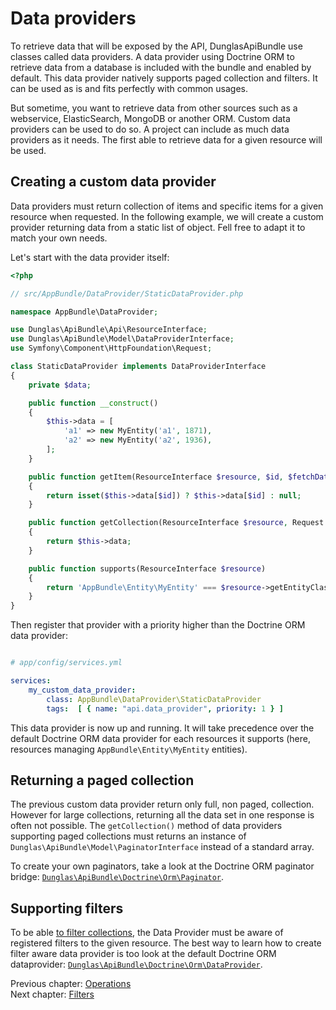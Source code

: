 # Data providers

To retrieve data that will be exposed by the API, DunglasApiBundle use classes called data providers. A data provider
using Doctrine ORM to retrieve data from a database is included with the bundle and enabled by default. This data provider
natively supports paged collection and filters. It can be used as is and fits perfectly with common usages.

But sometime, you want to retrieve data from other sources such as a webservice, ElasticSearch, MongoDB or another ORM.
Custom data providers can be used to do so. A project can include as much data providers as it needs. The first able to
retrieve data for a given resource will be used.

## Creating a custom data provider

Data providers must return collection of items and specific items for a given resource when requested. In the following
example, we will create a custom provider returning data from a static list of object. Fell free to adapt it to match your
own needs.

Let's start with the data provider itself:

```php
<?php

// src/AppBundle/DataProvider/StaticDataProvider.php

namespace AppBundle\DataProvider;

use Dunglas\ApiBundle\Api\ResourceInterface;
use Dunglas\ApiBundle\Model\DataProviderInterface;
use Symfony\Component\HttpFoundation\Request;

class StaticDataProvider implements DataProviderInterface
{
    private $data;

    public function __construct()
    {
        $this->data = [
            'a1' => new MyEntity('a1', 1871),
            'a2' => new MyEntity('a2', 1936),
        ];
    }

    public function getItem(ResourceInterface $resource, $id, $fetchData = false)
    {
        return isset($this->data[$id]) ? $this->data[$id] : null;
    }

    public function getCollection(ResourceInterface $resource, Request $request)
    {
        return $this->data;
    }

    public function supports(ResourceInterface $resource)
    {
        return 'AppBundle\Entity\MyEntity' === $resource->getEntityClass();
    }
}
```

Then register that provider with a priority higher than the Doctrine ORM data provider:

```yaml

# app/config/services.yml

services:
    my_custom_data_provider:
        class: AppBundle\DataProvider\StaticDataProvider
        tags:  [ { name: "api.data_provider", priority: 1 } ]
```

This data provider is now up and running. It will take precedence over the default Doctrine ORM data provider for each resources
it supports (here, resources managing `AppBundle\Entity\MyEntity` entities).

## Returning a paged collection

The previous custom data provider return only full, non paged, collection. However for large collections, returning all
the data set in one response is often not possible.
The `getCollection()` method of data providers supporting paged collections must returns an instance of `Dunglas\ApiBundle\Model\PaginatorInterface`
instead of a standard array.

To create your own paginators, take a look at the Doctrine ORM paginator bridge: [`Dunglas\ApiBundle\Doctrine\Orm\Paginator`](/Doctrine/Orm/Paginator.php).

## Supporting filters

To be able [to filter collections](filters.md), the Data Provider must be aware of registered filters to the given resource.
The best way to learn how to create filter aware data provider is too look at the default Doctrine ORM dataprovider: [`Dunglas\ApiBundle\Doctrine\Orm\DataProvider`](/Doctrine/Orm/DataProvider.php).

Previous chapter: [Operations](operations.md)<br>
Next chapter: [Filters](filters.md)
